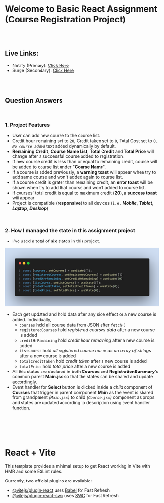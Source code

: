 # Welcome to Basic React Assignment (Course Registration Project)

<br><br>

## Live Links:
- Netlify (Primary): [Click Here](https://course-registration-a5bc81.netlify.app/)
- Surge (Secondary): [Click Here](http://living-boys.surge.sh/)


<br><br>


## Question Answers

<br>

### 1. Project Features

- User can add new course to the course list.
- Credit hour remaining set to `20`, Credit taken set to `0`, Total Cost set to `0`, *`No course added`* text added dynamically by default.
- **Remaining Credit**, **Course Name List**, **Total Credit** and **Total Price** will change after a successful course added to registration.
- If new course credit is less than or equal to remaining credit, course will be added to course list under "**Course Name**".
- If a course is added previously, a **warning toast** will appear when try to add same course and won't added again to course list.
- If a course credit is grater than remaining credit, an **error toast** will be shown when try to add that course and won't added to course list.
- If courses' total credit is equal to maximum credit (**20**), a **success toast** will appear
- Project is compatible (**responsive**) to all devices (`i.e.` ***Mobile***, ***Tablet***, ***Laptop***, ***Desktop***)

<br>

### 2. How I managed the state in this assignment project

- I've used a total of **six** states in this project.

![States Used in this project](./public/states-used.png "States Used")

- Each get updated and hold data after any side effect or a new course is added. Individually,
    - `courses` hold all course data from JSON after `fetch()`
    - `registeredCourses` hold *registered courses data* after a new course is added
    - `creditHrRemaining` hold *credit hour remaining* after a new course is added
    - `listCourse` hold *all registered course name as an array of strings* after a new course is added
    - `totalCreditTaken` hold *credit taken* after a new course is added
    - `totalPrice` hold *total price* after a new course is added
- All this states are declared in both **Courses** and **RegistrationSummary**'s common parent **Main.jsx** so that the states can be shared and update accordingly.
- Event handler for **Select** button is clicked inside a *child* component of **Courses** that trigger in parent component **Main** as the event is shared from grandparent *(`Main.jsx`)* to child *(`Course.jsx`)* component as props and states are updated according to description using event handler function.

<br><br><br><br>

# React + Vite

This template provides a minimal setup to get React working in Vite with HMR and some ESLint rules.

Currently, two official plugins are available:

- [@vitejs/plugin-react](https://github.com/vitejs/vite-plugin-react/blob/main/packages/plugin-react/README.md) uses [Babel](https://babeljs.io/) for Fast Refresh
- [@vitejs/plugin-react-swc](https://github.com/vitejs/vite-plugin-react-swc) uses [SWC](https://swc.rs/) for Fast Refresh
